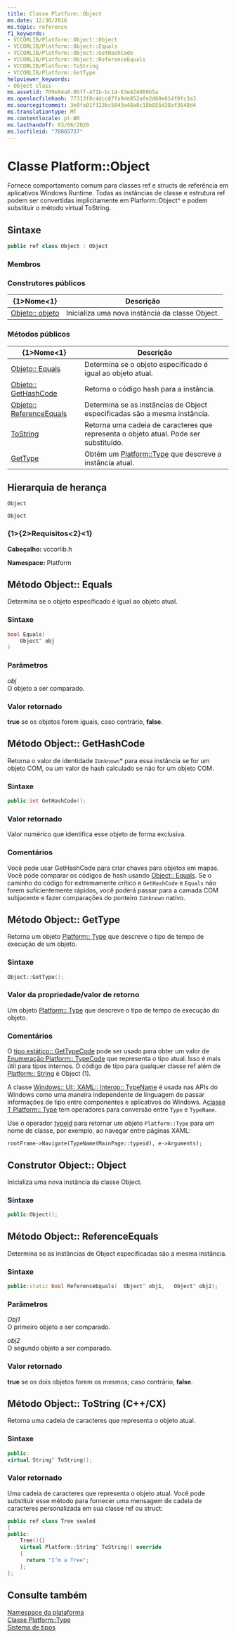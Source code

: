 ```yaml
---
title: Classe Platform::Object
ms.date: 12/30/2016
ms.topic: reference
f1_keywords:
- VCCORLIB/Platform::Object::Object
- VCCORLIB/Platform::Object::Equals
- VCCORLIB/Platform::Object::GetHashCode
- VCCORLIB/Platform::Object::ReferenceEquals
- VCCORLIB/Platform::ToString
- VCCORLIB/Platform::GetType
helpviewer_keywords:
- Object class
ms.assetid: 709e84a8-0bff-471b-bc14-63e424080b5a
ms.openlocfilehash: 77313f8c4dcc87fa9de852afe2d60e614f8fc3a3
ms.sourcegitcommit: 3e8fa01f323bc5043a48a0c18b855d38af3648d4
ms.translationtype: MT
ms.contentlocale: pt-BR
ms.lasthandoff: 03/06/2020
ms.locfileid: "78865737"
---
```

# <a name="platformobject-class"></a>Classe Platform::Object

Fornece comportamento comum para classes ref e structs de referência em aplicativos Windows Runtime. Todas as instâncias de classe e estrutura ref podem ser convertidas implicitamente em Platform::Object^ e podem substituir o método virtual ToString.

## <a name="syntax"></a>Sintaxe

```cpp
public ref class Object : Object
```

### <a name="members"></a>Membros

### <a name="public-constructors"></a>Construtores públicos

|{1&gt;Nome&lt;1}|Descrição|
|----------|-----------------|
|[Objeto:: objeto](#ctor)|Inicializa uma nova instância da classe Object.|

### <a name="public-methods"></a>Métodos públicos

|{1&gt;Nome&lt;1}|Descrição|
|----------|-----------------|
|[Objeto:: Equals](#equals)|Determina se o objeto especificado é igual ao objeto atual.|
|[Objeto:: GetHashCode](#gethashcode)|Retorna o código hash para a instância.|
|[Objeto:: ReferenceEquals](#referenceequals)|Determina se as instâncias de Object especificadas são a mesma instância.|
|[ToString](#tostring)|Retorna uma cadeia de caracteres que representa o objeto atual. Pode ser substituído.|
|[GetType](#gettype)|Obtém um [Platform::Type](../cppcx/platform-type-class.md) que descreve a instância atual.|

## <a name="inheritance-hierarchy"></a>Hierarquia de herança

`Object`

`Object`

### <a name="requirements"></a>{1&gt;{2&gt;Requisitos&lt;2}&lt;1}

**Cabeçalho:** vccorlib.h

**Namespace:** Platform

## <a name="equals"></a>Método Object:: Equals

Determina se o objeto especificado é igual ao objeto atual.

### <a name="syntax"></a>Sintaxe

```cpp
bool Equals(
    Object^ obj
)
```

### <a name="parameters"></a>Parâmetros

*obj*<br/>
O objeto a ser comparado.

### <a name="return-value"></a>Valor retornado

**true** se os objetos forem iguais, caso contrário, **false**.

## <a name="gethashcode"></a>Método Object:: GetHashCode

Retorna o valor de identidade `IUnknown`* para essa instância se for um objeto COM, ou um valor de hash calculado se não for um objeto COM.

### <a name="syntax"></a>Sintaxe

```cpp
public:int GetHashCode();
```

### <a name="return-value"></a>Valor retornado

Valor numérico que identifica esse objeto de forma exclusiva.

### <a name="remarks"></a>Comentários

Você pode usar GetHashCode para criar chaves para objetos em mapas. Você pode comparar os códigos de hash usando [Object:: Equals](#equals). Se o caminho do código for extremamente crítico e `GetHashCode` e `Equals` não forem suficientemente rápidos, você poderá passar para a camada COM subjacente e fazer comparações do ponteiro `IUnknown` nativo.

## <a name="gettype"></a>Método Object:: GetType

Retorna um objeto [Platform:: Type](../cppcx/platform-type-class.md) que descreve o tipo de tempo de execução de um objeto.

### <a name="syntax"></a>Sintaxe

```cpp
Object::GetType();
```

### <a name="property-valuereturn-value"></a>Valor da propriedade/valor de retorno

Um objeto [Platform:: Type](../cppcx/platform-type-class.md) que descreve o tipo de tempo de execução do objeto.

### <a name="remarks"></a>Comentários

O [tipo estático:: GetTypeCode](../cppcx/platform-type-class.md#gettypecode) pode ser usado para obter um valor de [Enumeração Platform:: TypeCode](../cppcx/platform-typecode-enumeration.md) que representa o tipo atual. Isso é mais útil para tipos internos. O código de tipo para qualquer classe ref além de [Platform:: String](../cppcx/platform-string-class.md) é Object (1).

A classe [Windows:: UI:: XAML:: Interop:: TypeName](/uwp/api/windows.ui.xaml.interop.typename) é usada nas APIs do Windows como uma maneira independente de linguagem de passar informações de tipo entre componentes e aplicativos do Windows. A[classe T Platform:: Type](../cppcx/platform-type-class.md) tem operadores para conversão entre `Type` e `TypeName`.

Use o operador [typeid](../extensions/typeid-cpp-component-extensions.md) para retornar um objeto `Platform::Type` para um nome de classe, por exemplo, ao navegar entre páginas XAML:

```
rootFrame->Navigate(TypeName(MainPage::typeid), e->Arguments);
```

## <a name="ctor"></a>Construtor Object:: Object

Inicializa uma nova instância da classe Object.

### <a name="syntax"></a>Sintaxe

```cpp
public:Object();
```

## <a name="referenceequals"></a>Método Object:: ReferenceEquals

Determina se as instâncias de Object especificadas são a mesma instância.

### <a name="syntax"></a>Sintaxe

```cpp
public:static bool ReferenceEquals(  Object^ obj1,   Object^ obj2);
```

### <a name="parameters"></a>Parâmetros

*Obj1*<br/>
O primeiro objeto a ser comparado.

*obj2*<br/>
O segundo objeto a ser comparado.

### <a name="return-value"></a>Valor retornado

**true** se os dois objetos forem os mesmos; caso contrário, **false**.

## <a name="tostring"></a>Método Object:: ToString (C++/CX)

Retorna uma cadeia de caracteres que representa o objeto atual.

### <a name="syntax"></a>Sintaxe

```cpp
public:
virtual String^ ToString();
```

### <a name="return-value"></a>Valor retornado

Uma cadeia de caracteres que representa o objeto atual. Você pode substituir esse método para fornecer uma mensagem de cadeia de caracteres personalizada em sua classe ref ou struct:

```cpp
public ref class Tree sealed
{
public:
    Tree(){}
    virtual Platform::String^ ToString() override
    {
      return "I’m a Tree";
    };
};
```

## <a name="see-also"></a>Consulte também

[Namespace da plataforma](platform-namespace-c-cx.md)<br/>
[Classe Platform::Type](platform-type-class.md)<br/>
[Sistema de tipos](type-system-c-cx.md)
